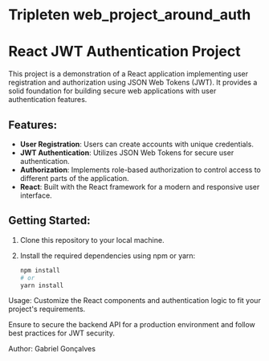 # Tripleten web_project_around_auth

# React JWT Authentication Project

This project is a demonstration of a React application implementing user registration and authorization using JSON Web Tokens (JWT). It provides a solid foundation for building secure web applications with user authentication features.

## Features:

- **User Registration**: Users can create accounts with unique credentials.
- **JWT Authentication**: Utilizes JSON Web Tokens for secure user authentication.
- **Authorization**: Implements role-based authorization to control access to different parts of the application.
- **React**: Built with the React framework for a modern and responsive user interface.

## Getting Started:

1. Clone this repository to your local machine.

2. Install the required dependencies using npm or yarn:

   ```bash
   npm install
   # or
   yarn install

Usage:
Customize the React components and authentication logic to fit your project's requirements.

Ensure to secure the backend API for a production environment and follow best practices for JWT security.

Author:
Gabriel Gonçalves